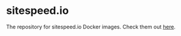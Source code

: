 # sitespeed.io

The repository for sitespeed.io Docker images. Check them out [here](https://hub.docker.com/u/sitespeedio/).
